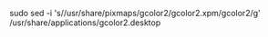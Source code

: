  sudo sed -i 's/\/usr\/share\/pixmaps\/gcolor2\/gcolor2.xpm/gcolor2/g' /usr/share/applications/gcolor2.desktop